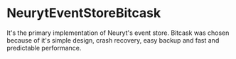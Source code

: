 # NeurytEventStoreBitcask

It's the primary implementation of Neuryt's event store. Bitcask was
chosen because of it's simple design, crash recovery, easy backup and
fast and predictable performance. 
